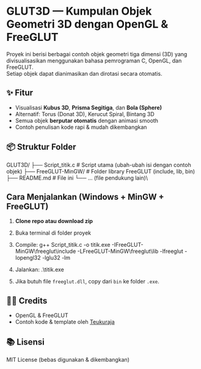 # GLUT3D — Kumpulan Objek Geometri 3D dengan OpenGL & FreeGLUT

Proyek ini berisi berbagai contoh objek geometri tiga dimensi (3D) yang divisualisasikan menggunakan bahasa pemrograman C, OpenGL, dan FreeGLUT.  
Setiap objek dapat dianimasikan dan dirotasi secara otomatis.

## ✨ Fitur
- Visualisasi **Kubus 3D**, **Prisma Segitiga**, dan **Bola (Sphere)**
- Alternatif: Torus (Donat 3D), Kerucut Spiral, Bintang 3D
- Semua objek **berputar otomatis** dengan animasi smooth
- Contoh penulisan kode rapi & mudah dikembangkan

## 📦 Struktur Folder
GLUT3D/
├── Script_titik.c # Script utama (ubah-ubah isi dengan contoh objek)
├── FreeGLUT-MinGW/ # Folder library FreeGLUT (include, lib, bin)
├── README.md # File ini
└── ... (file pendukung lain)\


##  Cara Menjalankan (Windows + MinGW + FreeGLUT)
1. **Clone repo atau download zip**
2. Buka terminal di folder proyek
3. Compile:
g++ Script_titik.c -o titik.exe -IFreeGLUT-MinGW\freeglut\include -LFreeGLUT-MinGW\freeglut\lib -lfreeglut -lopengl32 -lglu32 -lm

4. Jalankan:
.\titik.exe
5. Jika butuh file `freeglut.dll`, copy dari `bin` ke folder `.exe`.

## 🧑‍💻 Credits
- OpenGL & FreeGLUT
- Contoh kode & template oleh [Teukuraja](https://github.com/Teukuraja)  

## 📚 Lisensi
MIT License (bebas digunakan & dikembangkan)
